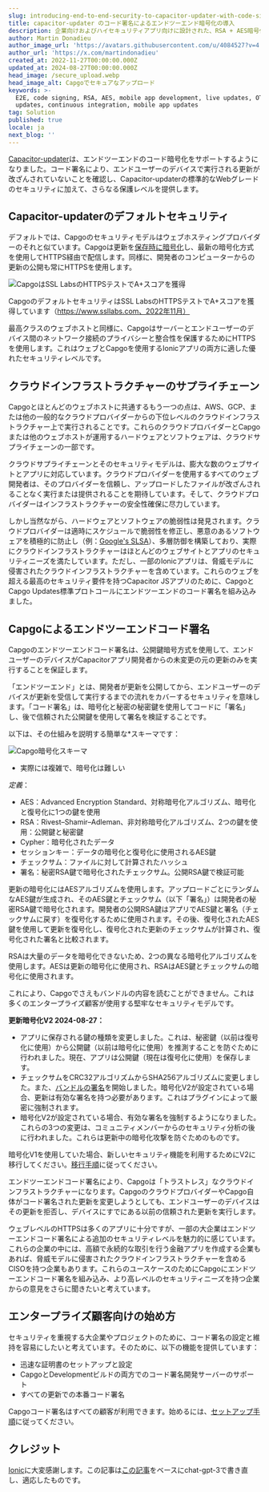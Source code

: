 ```yaml
---
slug: introducing-end-to-end-security-to-capacitor-updater-with-code-signing
title: capacitor-updater のコード署名によるエンドツーエンド暗号化の導入
description: 企業向けおよびハイセキュリティアプリ向けに設計された、RSA + AES暗号化を使用したアップデートの暗号化
author: Martin Donadieu
author_image_url: 'https://avatars.githubusercontent.com/u/4084527?v=4'
author_url: 'https://x.com/martindonadieu'
created_at: 2022-11-27T00:00:00.000Z
updated_at: 2024-08-27T00:00:00.000Z
head_image: /secure_upload.webp
head_image_alt: Capgoでセキュアなアップロード
keywords: >-
  E2E, code signing, RSA, AES, mobile app development, live updates, OTA
  updates, continuous integration, mobile app updates
tag: Solution
published: true
locale: ja
next_blog: ''
---
```

[Capacitor-updater](https://github.com/Cap-go/capacitor-updater/)は、エンドツーエンドのコード暗号化をサポートするようになりました。コード署名により、エンドユーザーのデバイスで実行される更新が改ざんされていないことを確認し、Capacitor-updaterの標準的なWebグレードのセキュリティに加えて、さらなる保護レベルを提供します。

## Capacitor-updaterのデフォルトセキュリティ

デフォルトでは、Capgoのセキュリティモデルはウェブホスティングプロバイダーのそれと似ています。Capgoは更新を[保存時に暗号化](https://cloud.google.com/docs/security/encryption/default-encryption/)し、最新の暗号化方式を使用してHTTPS経由で配信します。同様に、開発者のコンピューターからの更新の公開も常にHTTPSを使用します。

![CapgoはSSL LabsのHTTPSテストでA+スコアを獲得](/ssllabs_report.webp)

CapgoのデフォルトセキュリティはSSL LabsのHTTPSテストでA+スコアを獲得しています（https://www.ssllabs.com、2022年11月）

最高クラスのウェブホストと同様に、Capgoはサーバーとエンドユーザーのデバイス間のネットワーク接続のプライバシーと整合性を保護するためにHTTPSを使用します。これはウェブとCapgoを使用するIonicアプリの両方に適した優れたセキュリティレベルです。

## クラウドインフラストラクチャーのサプライチェーン

Capgoとほとんどのウェブホストに共通するもう一つの点は、AWS、GCP、または他の一般的なクラウドプロバイダーからの下位レベルのクラウドインフラストラクチャー上で実行されることです。これらのクラウドプロバイダーとCapgoまたは他のウェブホストが運用するハードウェアとソフトウェアは、クラウドサプライチェーンの一部です。

クラウドサプライチェーンとそのセキュリティモデルは、膨大な数のウェブサイトとアプリに対応しています。クラウドプロバイダーを使用するすべてのウェブ開発者は、そのプロバイダーを信頼し、アップロードしたファイルが改ざんされることなく実行または提供されることを期待しています。そして、クラウドプロバイダーはインフラストラクチャーの安全性確保に尽力しています。

しかし当然ながら、ハードウェアとソフトウェアの脆弱性は発見されます。クラウドプロバイダーは適時にスケジュールで脆弱性を修正し、悪意のあるソフトウェアを積極的に防止し（例：[Google's SLSA](https://security.googleblog.com/2021/06/introducing-slsa-end-to-end-framework.html/)）、多層防御を構築しており、実際にクラウドインフラストラクチャーはほとんどのウェブサイトとアプリのセキュリティニーズを満たしています。ただし、一部のIonicアプリは、脅威モデルに侵害されたクラウドインフラストラクチャーを含めています。これらのウェブを超える最高のセキュリティ要件を持つCapacitor JSアプリのために、CapgoとCapgo Updates標準プロトコールにエンドツーエンドのコード署名を組み込みました。

## Capgoによるエンドツーエンドコード署名

Capgoのエンドツーエンドコード署名は、公開鍵暗号方式を使用して、エンドユーザーのデバイスがCapacitorアプリ開発者からの未変更の元の更新のみを実行することを保証します。

「エンドツーエンド」とは、開発者が更新を公開してから、エンドユーザーのデバイスが更新を受信して実行するまでの流れをカバーするセキュリティを意味します。「コード署名」は、暗号化と秘密の秘密鍵を使用してコードに「署名」し、後で信頼された公開鍵を使用して署名を検証することです。

以下は、その仕組みを説明する簡単な*スキーマです：

![Capgo暗号化スキーマ](/encryption_flow.webp)

* 実際には複雑で、暗号化は難しい

*定義*：
- AES：Advanced Encryption Standard、対称暗号化アルゴリズム、暗号化と復号化に1つの鍵を使用
- RSA：Rivest–Shamir–Adleman、非対称暗号化アルゴリズム、2つの鍵を使用：公開鍵と秘密鍵
- Cypher：暗号化されたデータ
- セッションキー：データの暗号化と復号化に使用されるAES鍵
- チェックサム：ファイルに対して計算されたハッシュ
- 署名：秘密RSA鍵で暗号化されたチェックサム。公開RSA鍵で検証可能

更新の暗号化にはAESアルゴリズムを使用します。アップロードごとにランダムなAES鍵が生成され、そのAES鍵とチェックサム（以下「署名」）は開発者の秘密RSA鍵で暗号化されます。開発者の公開RSA鍵はアプリでAES鍵と署名（チェックサムに戻す）を復号化するために使用されます。その後、復号化されたAES鍵を使用して更新を復号化し、復号化された更新のチェックサムが計算され、復号化された署名と比較されます。

RSAは大量のデータを暗号化できないため、2つの異なる暗号化アルゴリズムを使用します。AESは更新の暗号化に使用され、RSAはAES鍵とチェックサムの暗号化に使用されます。

これにより、Capgoでさえもバンドルの内容を読むことができません。これは多くのエンタープライズ顧客が使用する堅牢なセキュリティモデルです。

**更新暗号化V2 2024-08-27：**
- アプリに保存される鍵の種類を変更しました。これは、秘密鍵（以前は復号化に使用）から公開鍵（以前は暗号化に使用）を推測することを防ぐために行われました。現在、アプリは公開鍵（現在は復号化に使用）を保存します。
- チェックサムをCRC32アルゴリズムからSHA256アルゴリズムに変更しました。また、[バンドルの署名](https://en.wikipedia.org/wiki/RSA_(cryptosystem)#Signing_messages)を開始しました。暗号化V2が設定されている場合、更新は有効な署名を持つ必要があります。これはプラグインによって厳密に強制されます。
- 暗号化V2が設定されている場合、有効な署名を強制するようになりました。
これらの3つの変更は、コミュニティメンバーからのセキュリティ分析の後に行われました。これらは更新中の暗号化攻撃を防ぐためのものです。

暗号化V1を使用していた場合、新しいセキュリティ機能を利用するためにV2に移行してください。[移行手順](/docs/cli/migrations/encryption/)に従ってください。

エンドツーエンドコード署名により、Capgoは「トラストレス」なクラウドインフラストラクチャーになります。CapgoのクラウドプロバイダーやCapgo自体がコード署名された更新を変更しようとしても、エンドユーザーのデバイスはその更新を拒否し、デバイスにすでにある以前の信頼された更新を実行します。

ウェブレベルのHTTPSは多くのアプリに十分ですが、一部の大企業はエンドツーエンドコード署名による追加のセキュリティレベルを魅力的に感じています。これらの企業の中には、高額で永続的な取引を行う金融アプリを作成する企業もあれば、脅威モデルに侵害されたクラウドインフラストラクチャーを含めるCISOを持つ企業もあります。これらのユースケースのためにCapgoにエンドツーエンドコード署名を組み込み、より高レベルのセキュリティニーズを持つ企業からの意見をさらに聞きたいと考えています。

## エンタープライズ顧客向けの始め方

セキュリティを重視する大企業やプロジェクトのために、コード署名の設定と維持を容易にしたいと考えています。そのために、以下の機能を提供しています：

- 迅速な証明書のセットアップと設定
- CapgoとDevelopmentビルドの両方でのコード署名開発サーバーのサポート
- すべての更新での本番コード署名

Capgoコード署名はすべての顧客が利用できます。始めるには、[セットアップ手順](/docs/cli/commands/#end-to-end-encryption-trustless)に従ってください。

## クレジット

[Ionic](https://ionic.com/)に大変感謝します。この記事は[この記事](https://ionic.io/blog/introducing-the-ionic-end-to-end-testing-reference-example/)をベースにchat-gpt-3で書き直し、適応したものです。
